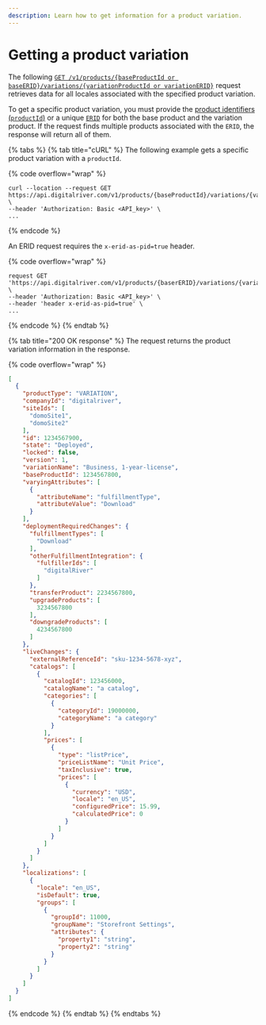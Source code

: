 ```yaml
---
description: Learn how to get information for a product variation.
---
```


# Getting a product variation

The following [`GET /v1/products/{baseProductId or baseERID}/variations/{variationProductId or variationERID}`](https://www.digitalriver.com/docs/commerce-admin-api/#tag/Retrieve-Product-\(Synchronous-API\)/paths/\~1v1\~1products\~1%7BbaseProductId%7D\~1variations\~1%7BvariationId%7D/get) request retrieves data for all locales associated with the specified product variation.

To get a specific product variation, you must provide the [product identifiers (`productId`)](../../../general-resources/common-shoppers-and-admin-apis-reference/product-identifier.md) or a unique [`ERID`](../../../general-resources/common-shoppers-and-admin-apis-reference/external-reference-identifier-erid.md) for both the base product and the variation product. If the request finds multiple products associated with the `ERID`, the response will return all of them.

{% tabs %}
{% tab title="cURL" %}
The following example gets a specific product variation with a `productId`.

{% code overflow="wrap" %}
```http
curl --location --request GET https://api.digitalriver.com/v1/products/{baseProductId}/variations/{variationProductId}' \
--header 'Authorization: Basic <API_key>' \
...
```
{% endcode %}

An ERID request requires the `x-erid-as-pid=true` header.

{% code overflow="wrap" %}
```http
request GET 'https://api.digitalriver.com/v1/products/{baserERID}/variations/{variationERID}' \
--header 'Authorization: Basic <API_key>' \
--header 'header x-erid-as-pid=true' \
...
```
{% endcode %}
{% endtab %}

{% tab title="200 OK response" %}
The request returns the product variation information in the response.&#x20;

{% code overflow="wrap" %}
```json
[
  {
    "productType": "VARIATION",
    "companyId": "digitalriver",
    "siteIds": [
      "domoSite1",
      "domoSite2"
    ],
    "id": 1234567900,
    "state": "Deployed",
    "locked": false,
    "version": 1,
    "variationName": "Business, 1-year-license",
    "baseProductId": 1234567800,
    "varyingAttributes": [
      {
        "attributeName": "fulfillmentType",
        "attributeValue": "Download"
      }
    ],
    "deploymentRequiredChanges": {
      "fulfillmentTypes": [
        "Download"
      ],
      "otherFulfillmentIntegration": {
        "fulfillerIds": [
          "digitalRiver"
        ]
      },
      "transferProduct": 2234567800,
      "upgradeProducts": [
        3234567800
      ],
      "downgradeProducts": [
        4234567800
      ]
    },
    "liveChanges": {
      "externalReferenceId": "sku-1234-5678-xyz",
      "catalogs": [
        {
          "catalogId": 123456000,
          "catalogName": "a catalog",
          "categories": [
            {
              "categoryId": 19000000,
              "categoryName": "a category"
            }
          ],
          "prices": [
            {
              "type": "listPrice",
              "priceListName": "Unit Price",
              "taxInclusive": true,
              "prices": [
                {
                  "currency": "USD",
                  "locale": "en_US",
                  "configuredPrice": 15.99,
                  "calculatedPrice": 0
                }
              ]
            }
          ]
        }
      ]
    },
    "localizations": [
      {
        "locale": "en_US",
        "isDefault": true,
        "groups": [
          {
            "groupId": 11000,
            "groupName": "Storefront Settings",
            "attributes": {
              "property1": "string",
              "property2": "string"
            }
          }
        ]
      }
    ]
  }
]
```
{% endcode %}
{% endtab %}
{% endtabs %}
